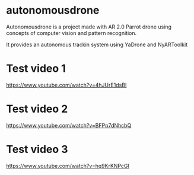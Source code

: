 # autonomousdrone

Autonomousdrone is a project made with AR 2.0 Parrot drone using concepts of computer vision and pattern recognition.

It provides an autonomous trackin system using YaDrone and NyARToolkit 


# Test video 1

https://www.youtube.com/watch?v=4hJUrE1dsBI

# Test video 2

https://www.youtube.com/watch?v=BFPp7dNhcbQ

# Test video 3

https://www.youtube.com/watch?v=hq9KrKNPcGI